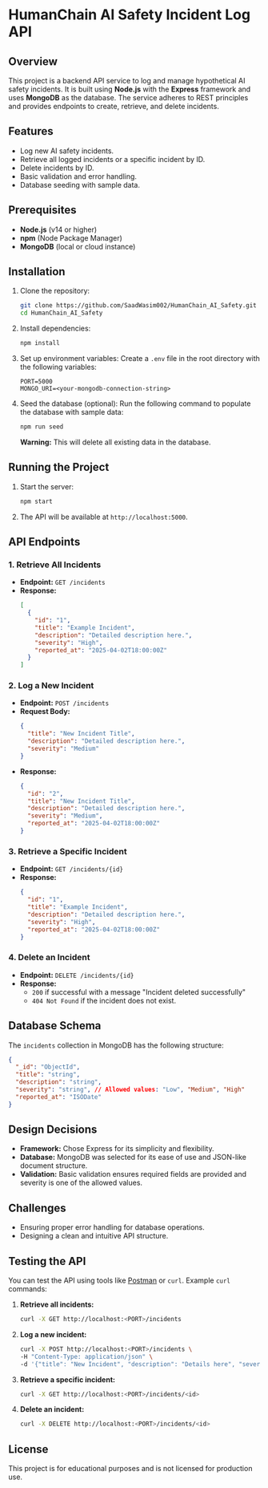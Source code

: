 # HumanChain AI Safety Incident Log API

## Overview

This project is a backend API service to log and manage hypothetical AI safety incidents. It is built using **Node.js** with the **Express** framework and uses **MongoDB** as the database. The service adheres to REST principles and provides endpoints to create, retrieve, and delete incidents.

## Features

- Log new AI safety incidents.
- Retrieve all logged incidents or a specific incident by ID.
- Delete incidents by ID.
- Basic validation and error handling.
- Database seeding with sample data.

## Prerequisites

- **Node.js** (v14 or higher)
- **npm** (Node Package Manager)
- **MongoDB** (local or cloud instance)

## Installation

1. Clone the repository:
   ```bash
   git clone https://github.com/SaadWasim002/HumanChain_AI_Safety.git
   cd HumanChain_AI_Safety
   ```

2. Install dependencies:
   ```bash
   npm install
   ```

3. Set up environment variables:
   Create a `.env` file in the root directory with the following variables:
   ```env
   PORT=5000
   MONGO_URI=<your-mongodb-connection-string>
   ```

4. Seed the database (optional):
   Run the following command to populate the database with sample data:
   ```bash
   npm run seed
   ```
   **Warning:** This will delete all existing data in the database.

## Running the Project

1. Start the server:
   ```bash
   npm start
   ```

2. The API will be available at `http://localhost:5000`.

## API Endpoints

### 1. Retrieve All Incidents
- **Endpoint:** `GET /incidents`
- **Response:**
  ```json
  [
    {
      "id": "1",
      "title": "Example Incident",
      "description": "Detailed description here.",
      "severity": "High",
      "reported_at": "2025-04-02T18:00:00Z"
    }
  ]
  ```

### 2. Log a New Incident
- **Endpoint:** `POST /incidents`
- **Request Body:**
  ```json
  {
    "title": "New Incident Title",
    "description": "Detailed description here.",
    "severity": "Medium"
  }
  ```
- **Response:**
  ```json
  {
    "id": "2",
    "title": "New Incident Title",
    "description": "Detailed description here.",
    "severity": "Medium",
    "reported_at": "2025-04-02T18:00:00Z"
  }
  ```

### 3. Retrieve a Specific Incident
- **Endpoint:** `GET /incidents/{id}`
- **Response:**
  ```json
  {
    "id": "1",
    "title": "Example Incident",
    "description": "Detailed description here.",
    "severity": "High",
    "reported_at": "2025-04-02T18:00:00Z"
  }
  ```

### 4. Delete an Incident
- **Endpoint:** `DELETE /incidents/{id}`
- **Response:**
  - `200` if successful with a message "Incident deleted successfully"
  - `404 Not Found` if the incident does not exist.

## Database Schema

The `incidents` collection in MongoDB has the following structure:
```json
{
  "_id": "ObjectId",
  "title": "string",
  "description": "string",
  "severity": "string", // Allowed values: "Low", "Medium", "High"
  "reported_at": "ISODate"
}
```

## Design Decisions

- **Framework:** Chose Express for its simplicity and flexibility.
- **Database:** MongoDB was selected for its ease of use and JSON-like document structure.
- **Validation:** Basic validation ensures required fields are provided and severity is one of the allowed values.

## Challenges

- Ensuring proper error handling for database operations.
- Designing a clean and intuitive API structure.

## Testing the API

You can test the API using tools like [Postman](https://www.postman.com/) or `curl`. Example `curl` commands:

1. **Retrieve all incidents:**
   ```bash
   curl -X GET http://localhost:<PORT>/incidents
   ```

2. **Log a new incident:**
   ```bash
   curl -X POST http://localhost:<PORT>/incidents \
   -H "Content-Type: application/json" \
   -d '{"title": "New Incident", "description": "Details here", "severity": "High"}'
   ```

3. **Retrieve a specific incident:**
   ```bash
   curl -X GET http://localhost:<PORT>/incidents/<id>
   ```

4. **Delete an incident:**
   ```bash
   curl -X DELETE http://localhost:<PORT>/incidents/<id>
   ```

## License

This project is for educational purposes and is not licensed for production use.
